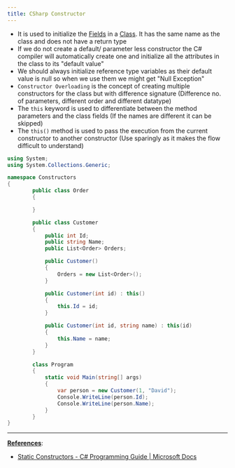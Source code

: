 ```yaml
---
title: CSharp Constructor
---
```


* It is used to initialize the [Fields](Fields.md) in a [Class](CSharp%20Classes.md). It has the same name as the class and does not have a return type
* If we do not create a default/ parameter less constructor the  C# compiler will automatically create one and initialize all the attributes in the class to its "default value"
* We should always initialize reference type variables as their default value is null so when we use them we might get "Null Exception"
* `Constructor Overloading` is the concept of creating multiple constructors for the class but with difference signature (Difference no. of parameters, different order and different datatype)
* The `this` keyword is used to differentiate between the method parameters and the class fields (If the names are different it can be skipped)
* The `this()` method is used to pass the execution from the current constructor to another constructor (Use sparingly as it makes the flow difficult to understand)

````csharp
using System;
using System.Collections.Generic;

namespace Constructors
{
		public class Order
		{

		}

		public class Customer
		{
			public int Id;
			public string Name;
			public List<Order> Orders;

			public Customer()
			{
				Orders = new List<Order>();
			}

			public Customer(int id) : this()
			{
				this.Id = id;
			}

			public Customer(int id, string name) : this(id)
			{
				this.Name = name;
			}
		}

		class Program
		{
			static void Main(string[] args)
			{
				var person = new Customer(1, "David");
				Console.WriteLine(person.Id);
				Console.WriteLine(person.Name);
			}
		}
}
````

---

**<u>References</u>**:

* [Static Constructors - C# Programming Guide | Microsoft Docs](https://docs.microsoft.com/en-us/dotnet/csharp/programming-guide/classes-and-structs/static-constructors)